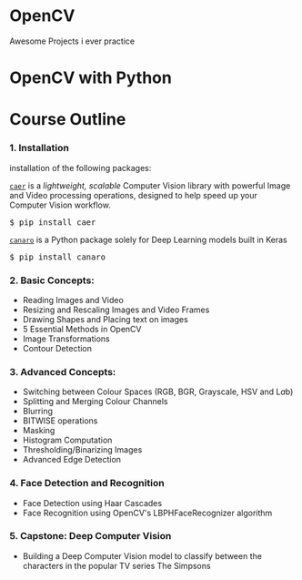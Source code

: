 # OpenCV
Awesome Projects i ever practice

# OpenCV with Python 

# Course Outline
### 1. Installation
installation of the following packages:

[`caer`](https://github.com/jasmcaus/caer/) is a *lightweight, scalable* Computer Vision library with powerful Image and Video processing operations, designed to help speed up your Computer Vision workflow.
<pre>$ pip install caer</pre>

[`canaro`](https://github.com/jasmcaus/canaro) is a Python package solely for Deep Learning models built in Keras
<pre>$ pip install canaro</pre>


### 2. Basic Concepts:
- Reading Images and Video
- Resizing and Rescaling Images and Video Frames 
- Drawing Shapes and Placing text on images 
- 5 Essential Methods in OpenCV 
- Image Transformations 
- Contour Detection
    
### 3. Advanced Concepts:
- Switching between Colour Spaces (RGB, BGR, Grayscale, HSV and L*a*b) 
- Splitting and Merging Colour Channels
- Blurring 
- BITWISE operations 
- Masking 
- Histogram Computation 
- Thresholding/Binarizing Images 
- Advanced Edge Detection 
    
### 4. Face Detection and Recognition
- Face Detection using Haar Cascades 
- Face Recognition using OpenCV's LBPHFaceRecognizer algorithm 
    
### 5. Capstone: Deep Computer Vision
- Building a Deep Computer Vision model to classify between the characters in the popular TV series The Simpsons 
